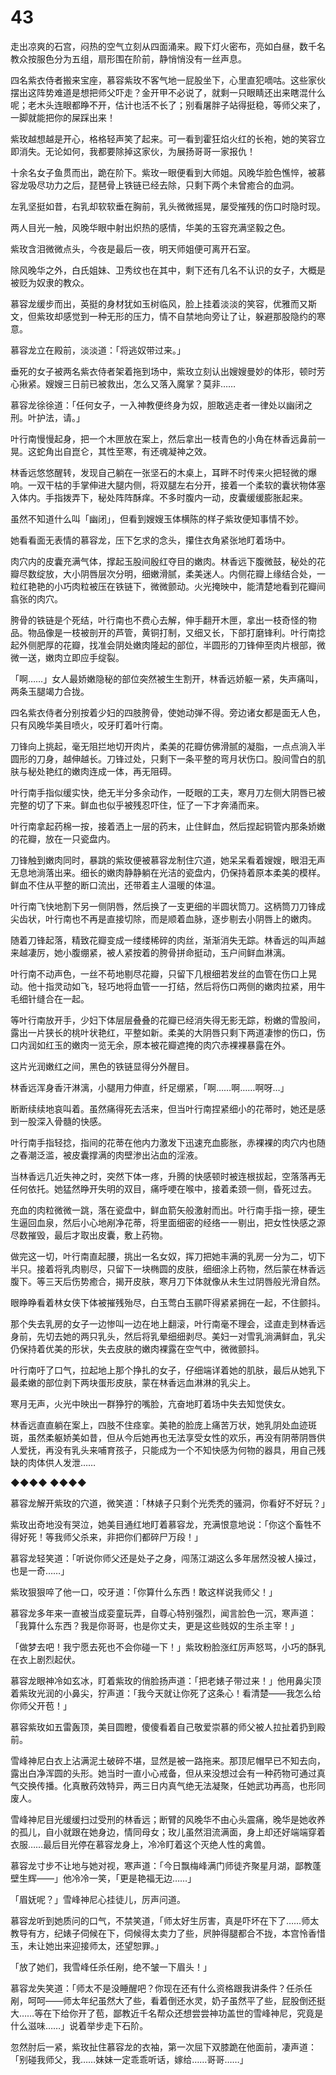 # 43

走出凉爽的石宫，闷热的空气立刻从四面涌来。殿下灯火密布，亮如白昼，数千名教众按服色分为五组，扇形围在阶前，静悄悄没有一丝声息。

四名紫衣侍者搬来宝座，慕容紫玫不客气地一屁股坐下，心里直犯嘀咕。这些家伙摆出这阵势难道是想把师父吓走？金开甲不必说了，就剩一只眼睛还出来瞎混什么呢；老木头连眼都睁不开，估计也活不长了；别看屠胖子站得挺稳，等师父来了，一脚就能把你的屎踩出来！

紫玫越想越是开心，格格轻声笑了起来。可一看到霍狂焰火红的长袍，她的笑容立即消失。无论如何，我都要除掉这家伙，为展扬哥哥一家报仇！

十余名女子鱼贯而出，跪在阶下。紫玫一眼便看到大师姐。风晚华脸色憔悴，被慕容龙吸尽功力之后，琵琶骨上铁链已经去除，只剩下两个未曾癒合的血洞。

左乳坚挺如昔，右乳却软软垂在胸前，乳头微微摇晃，屡受摧残的伤口时隐时现。

两人目光一触，风晚华眼中射出炽热的感情，华美的玉容充满坚毅之色。

紫玫含泪微微点头，今夜是最后一夜，明天师姐便可离开石室。

除风晚华之外，白氏姐妹、卫秀纹也在其中，剩下还有几名不认识的女子，大概是被贬为奴隶的教众。

慕容龙缓步而出，英挺的身材犹如玉树临风，脸上挂着淡淡的笑容，优雅而又斯文，但紫玫却感觉到一种无形的压力，情不自禁地向旁让了让，躲避那股隐约的寒意。

慕容龙立在殿前，淡淡道：「将逃奴带过来。」

垂死的女子被两名紫衣侍者架着拖到场中，紫玫立刻认出嫂嫂曼妙的体形，顿时芳心揪紧。嫂嫂三日前已被救出，怎么又落入魔掌？莫非……

慕容龙徐徐道：「任何女子，一入神教便终身为奴，胆敢逃走者一律处以幽闭之刑。叶护法，请。」

叶行南慢慢起身，把一个木匣放在案上，然后拿出一枝青色的小角在林香远鼻前一晃。这蛇角出自崑仑，其性至寒，有还魂凝神之效。

林香远悠悠醒转，发现自己躺在一张坚石的木桌上，耳畔不时传来火把轻微的爆响。一双干枯的手掌伸进大腿内侧，将双腿左右分开，接着一个柔软的囊状物体塞入体内。手指拨弄下，秘处阵阵酥痒。不多时腹内一动，皮囊缓缓膨胀起来。

虽然不知道什么叫「幽闭」，但看到嫂嫂玉体横陈的样子紫玫便知事情不妙。

她看看面无表情的慕容龙，压下乞求的念头，攥住衣角紧张地盯着场中。

肉穴内的皮囊充满气体，撑起玉股间殷红夺目的嫩肉。林香远下腹微鼓，秘处的花瓣尽数绽放，大小阴唇层次分明，细嫩滑腻，柔美迷人。内侧花瓣上缘结合处，一粒红艳艳的小巧肉粒被压在铁链下，微微颤动。火光掩映中，能清楚地看到花瓣间翕张的肉穴。

胯骨的铁链是个死结，叶行南也不费心去解，伸手翻开木匣，拿出一枝奇怪的物品。物品像是一枝被剖开的芦管，黄铜打制，又细又长，下部打磨锋利。叶行南捻起外侧肥厚的花瓣，找准会阴处嫩肉隆起的部位，半圆形的刀锋伸至肉片根部，微微一送，嫩肉立即应手绽裂。

「啊……」女人最娇嫩隐秘的部位突然被生生割开，林香远娇躯一紧，失声痛叫，两条玉腿竭力合拢。

四名紫衣侍者分别按着少妇的四肢胯骨，使她动弹不得。旁边诸女都是面无人色，只有风晚华美目喷火，咬牙盯着叶行南。

刀锋向上挑起，毫无阻拦地切开肉片，柔美的花瓣仿佛滑腻的凝脂，一点点淌入半圆形的刀身，越伸越长。刀锋过处，只剩下一条平整的弯月状伤口。股间雪白的肌肤与秘处艳红的嫩肉连成一体，再无阻碍。

叶行南手指似缓实快，绝无半分多余动作，一眨眼的工夫，寒月刀左侧大阴唇已被完整的切了下来。鲜血也似乎被残忍吓住，怔了一下才奔涌而来。

叶行南拿起药棉一按，接着洒上一层的药末，止住鲜血，然后捏起铜管内那条娇嫩的花瓣，放在一只瓷盘内。

刀锋触到嫩肉同时，暴跳的紫玫便被慕容龙制住穴道，她呆呆看着嫂嫂，眼泪无声无息地淌落出来。细长的嫩肉静静躺在光洁的瓷盘内，仍保持着原本柔美的模样。鲜血不住从平整的断口流出，还带着主人温暖的体温。

叶行南飞快地割下另一侧阴唇，然后换了一支更细的半圆状筒刀。这柄筒刀刀锋成尖齿状，叶行南也不再是直接切除，而是顺着血脉，逐步剔去小阴唇上的嫩肉。

随着刀锋起落，精致花瓣变成一缕缕稀碎的肉丝，渐渐消失无踪。林香远的叫声越来越凄厉，她小腹绷紧，被人紧按着的胯骨拼命挺动，玉户间鲜血淋漓。

叶行南不动声色，一丝不苟地剔尽花瓣，只留下几根细若发丝的血管在伤口上晃动。他十指灵动如飞，轻巧地将血管一一打结，然后将伤口两侧的嫩肉拉紧，用牛毛细针缝合在一起。

等叶行南放开手，少妇下体层层叠叠的花瓣已经消失得无影无踪，粉嫩的雪股间，露出一片狭长的桃叶状艳红，平整如新。柔美的大阴唇只剩下两道凄惨的伤口，伤口内润如红玉的嫩肉一览无余，原本被花瓣遮掩的肉穴赤裸裸暴露在外。

这片光润嫩红之间，黑色的铁链显得分外醒目。

林香远浑身香汗淋漓，小腿用力伸直，纤足绷紧，「啊……啊……啊呀…」

断断续续地哀叫着。虽然痛得死去活来，但当叶行南捏紧细小的花蒂时，她还是感到一股深入骨髓的快感。

叶行南手指轻捻，指间的花蒂在他内力激发下迅速充血膨胀，赤裸裸的肉穴内也随之春潮泛滥，被皮囊撑满的肉壁渗出沾血的淫液。

当林香远几近失神之时，突然下体一疼，升腾的快感顿时被连根拔起，空落落再无任何依托。她猛然睁开失明的双目，痛呼哽在喉中，接着柔颈一侧，昏死过去。

充血的肉粒微微一跳，落在瓷盘中，鲜血箭矢般激射而出。叶行南手指一捺，硬生生逼回血泉，然后小心地剐净花蒂，将里面细密的经络一一剔出，把女性快感之源尽数摧毁，最后才取出皮囊，敷上药物。

做完这一切，叶行南直起腰，挑出一名女奴，挥刀把她丰满的乳房一分为二，切下半只。接着将乳肉剔尽，只留下一块椭圆的皮肤，细细涂上药物，然后蒙在林香远腹下。等三天后伤势癒合，揭开皮肤，寒月刀下体就像从未生过阴唇般光滑自然。

眼睁睁看着林女侠下体被摧残殆尽，白玉莺白玉鹂吓得紧紧拥在一起，不住颤抖。

那个失去乳房的女子一边惨叫一边在地上翻滚，叶行南毫不理会，迳直走到林香远身前，先切去她的两只乳头，然后将乳晕细细剥尽。美妇一对雪乳淌满鲜血，乳尖仍保持着优美的形状，失去皮肤的嫩肉裸露在空气中，微微颤抖。

叶行南吁了口气，拉起地上那个挣扎的女子，仔细端详着她的肌肤，最后从她乳下最柔嫩的部位剥下两块蛋形皮肤，蒙在林香远血淋淋的乳尖上。

寒月无声，火光中映出一群狰狞的嘴脸，亢奋地盯着场中失去知觉侠女。

林香远直直躺在案上，四肢不住痉挛。美艳的脸庞上痛苦万状，她乳阴处血迹斑斑，虽然柔躯娇美如昔，但从今后她再也无法享受女性的欢乐，再没有阴蒂阴唇供人爱抚，再没有乳头来哺育孩子，只能成为一个不知快感为何物的器具，用自己残缺的肉体供人发泄……

◆◆◆◆ ◆◆◆◆

慕容龙解开紫玫的穴道，微笑道：「林婊子只剩个光秃秃的骚洞，你看好不好玩？」

紫玫出奇地没有哭泣，她美目通红地盯着慕容龙，充满恨意地说：「你这个畜牲不得好死！等我师父杀来，非把你们都碎尸万段！」

慕容龙轻笑道：「听说你师父还是处子之身，闯荡江湖这么多年居然没被人操过，也是一奇……」

紫玫狠狠啐了他一口，咬牙道：「你算什么东西！敢这样说我师父！」

慕容龙多年来一直被当成娈童玩弄，自尊心特别强烈，闻言脸色一沉，寒声道：「我算什么东西？我是你哥哥，也是你丈夫，更是这些贱奴的生杀主宰！」

「做梦去吧！我宁愿去死也不会你碰一下！」紫玫粉脸涨红厉声怒骂，小巧的酥乳在衣上剧烈起伏。

慕容龙眼神冷如玄冰，盯着紫玫的俏脸扬声道：「把老婊子带过来！」他用鼻尖顶着紫玫光润的小鼻尖，狞声道：「我今天就让你死了这条心！看清楚——我怎么给你师父开苞！」

慕容紫玫如五雷轰顶，美目圆瞪，傻傻看着自己敬爱崇慕的师父被人拉扯着扔到殿前。

雪峰神尼白衣上沾满泥土破碎不堪，显然是被一路拖来。那顶尼帽早已不知去向，露出白净浑圆的头形。她当时一直小心戒备，但从来没想过会有一种药物可通过真气交换传播。化真散药效特异，两三日内真气绝无法凝聚，任她武功再高，也形同废人。

雪峰神尼目光缓缓扫过受刑的林香远；断臂的风晚华不由心头震痛，晚华是她收养的孤儿，自小就跟在她身边，情同母女；玫儿虽然泪流满面，身上却还好端端穿着衣服……最后目光停在慕容龙身上，冷冷盯着这个灭绝人性的禽兽。

慕容龙寸步不让地与她对视，寒声道：「今日飘梅峰满门师徒齐聚星月湖，鄙教蓬壁生辉——」他冷冷一笑，「更是艳福无边……」

「眉妩呢？」雪峰神尼心挂徒儿，厉声问道。

慕容龙听到她质问的口气，不禁笑道，「师太好生厉害，真是吓坏在下了……师太教导有方，纪婊子伺候在下，伺候得太卖力了些，屄肿得腿都合不拢，本宫怜香惜玉，未让她出来迎接师太，还望恕罪。」

「放了她们，我雪峰任杀任剐，绝不皱一下眉头！」

慕容龙失笑道：「师太不是没睡醒吧？你现在还有什么资格跟我讲条件？任杀任剐，呵呵——师太年纪虽然大了些，看着倒还水灵，奶子虽然平了些，屁股倒还挺大……等在下给你开了苞，鄙教近千名帮众还想尝尝神功盖世的雪峰神尼，究竟是什么滋味……」说着举步走下石阶。

忽然肘后一紧，紫玫扯住慕容龙的衣袖，第一次屈下双膝跪在他面前，凄声道：「别碰我师父，我……妹妹一定乖乖听话，嫁给……哥哥……」
